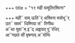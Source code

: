 +++
title = "१९ मही वामूतिरश्विना"

+++
मही᳓ वाम् ऊति᳓र् अश्विना मयोभू᳓र्  
उत᳓ स्रामं᳓ धिष्णिया सं᳓ रिणीथः  
अ᳓था युवा᳓म् इ᳓द् अह्वयत् पु᳓रंधिर्  
आ᳓गछतं सीं वृषणाव् अ᳓वोभिः